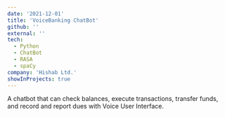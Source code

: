 ```yaml
---
date: '2021-12-01'
title: 'VoiceBanking ChatBot'
github: ''
external: ''
tech:
  - Python
  - ChatBot
  - RASA
  - spaCy
company: 'Hishab Ltd.'
showInProjects: true
---
```


A chatbot that can check balances, execute transactions, transfer funds, and record and report dues with Voice User Interface.